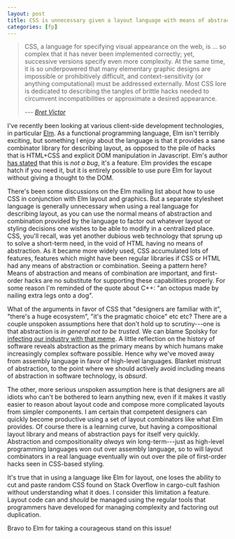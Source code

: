 ```yaml
---
layout: post
title: CSS is unnecessary given a layout language with means of abstraction and combination
categories: [fp]
---
```


> CSS, a language for specifying visual appearance on the web, is ... so complex that it has never been implemented correctly; yet, successive versions specify even more complexity. At the same time, it is so underpowered that many elementary graphic designs are impossible or prohibitively difficult, and context-sensitivity (or anything computational) must be addressed externally. Most CSS lore is dedicated to describing the tangles of brittle hacks needed to circumvent incompatibilities or approximate a desired appearance.
>
> _--- [Bret Victor](http://worrydream.com/MagicInk/#p255)_

I've recently been looking at various client-side development technologies, in particular [Elm](http://elm-lang.org/). As a functional programming language, Elm isn't terribly exciting, but something I enjoy about the language is that it provides a sane combinator library for describing layout, as opposed to the pile of hacks that is HTML+CSS and explicit DOM manipulation in Javascript. Elm's author [has stated](https://groups.google.com/forum/#!msg/elm-discuss/qRKBmKjTBpk/SjF1MyjjkxwJ) that this is _not a bug_, it's a feature. Elm provides the escape hatch if you need it, but it is entirely possible to use pure Elm for layout without giving a thought to the DOM.

There's been some discussions on the Elm mailing list about how to use CSS in conjunction with Elm layout and graphics. But a separate stylesheet language is generally unnecessary when using a real language for describing layout, as you can use the normal means of abstraction and combination provided by the language to factor out whatever layout or styling decisions one wishes to be able to modify in a centralized place. CSS, you'll recall, was yet another dubious web technology that sprung up to solve a short-term need, in the void of HTML having no means of abstraction. As it became more widely used, CSS accumulated lots of features, features which might have been regular libraries if CSS or HTML had any means of abstraction or combination. Seeing a pattern here? Means of abstraction and means of combination are important, and first-order hacks are no substitute for supporting these capabilities properly. For some reason I'm reminded of the quote about C++: "an octopus made by nailing extra legs onto a dog".

What of the arguments in favor of CSS that "designers are familiar with it", "there's a huge ecosystem", "it's the pragmatic choice" etc etc? There are a couple unspoken assumptions here that don't hold up to scrutiny---one is that abstraction is _in general not to be trusted_. We can blame Spolsky for [infecting our industry with that meme](http://www.joelonsoftware.com/articles/LeakyAbstractions.html). A little reflection on the history of software reveals abstraction as the primary means by which humans make increasingly complex software possible. Hence why we've moved away from assembly language in favor of high-level languages. Blanket mistrust of abstraction, to the point where we should actively avoid including means of abstraction in software technology, is _absurd_.

The other, more serious unspoken assumption here is that designers are all idiots who can't be bothered to learn anything new, even if it makes it vastly easier to reason about layout code and compose more complicated layouts from simpler components. I am certain that competent designers can quickly become productive using a set of layout combinators like what Elm provides. Of course there is a learning curve, but having a compositional layout library and means of abstraction pays for itself very quickly. Abstraction and compositionality *always* win long-term---just as high-level programming languages won out over assembly language, so to will layout combinators in a real language eventually win out over the pile of first-order hacks seen in CSS-based styling.

It's true that in using a language like Elm for layout, one loses the ability to cut and paste random CSS found on Stack Overflow in cargo-cult fashion without understanding what it does. I consider this limitation a feature. Layout code can and _should_ be managed using the regular tools that programmers have developed for managing complexity and factoring out duplication.

Bravo to Elm for taking a courageous stand on this issue!
